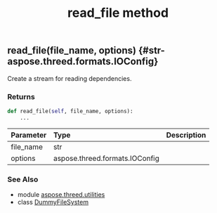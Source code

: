 ﻿---
title: read_file method
second_title: Aspose.3D for Python via .NET API References
description: 
type: docs
weight: 20
url: /python-net/aspose.threed.utilities/dummyfilesystem/read_file/
is_root: false
---

## read_file(file_name, options) {#str-aspose.threed.formats.IOConfig}

Create a stream for reading dependencies.


### Returns 





```python
def read_file(self, file_name, options):
    ...
```


| Parameter | Type | Description |
| :- | :- | :- |
| file_name | str |  |
| options | aspose.threed.formats.IOConfig |  |



### See Also
* module [aspose.threed.utilities](../../)
* class [DummyFileSystem](/3d/python-net/aspose.threed.utilities/dummyfilesystem)
